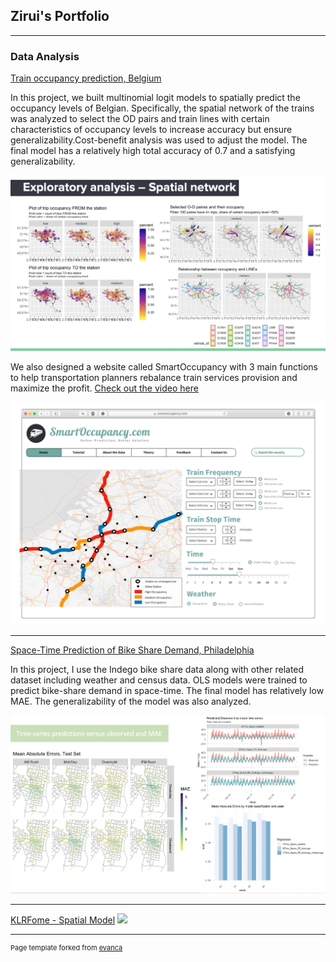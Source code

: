 ## Zirui's Portfolio
---

### Data Analysis 

[Train occupancy prediction, Belgium](/content/occupancy_prediction.html)

In this project, we built multinomial logit models to spatially predict the occupancy levels of Belgian. Specifically, the spatial network of the trains was analyzed to select the OD pairs and train lines with certain characteristics of occupancy levels to increase accuracy but ensure generalizability.Cost-benefit analysis was used to adjust the model. 
The final model has a relatively high total accuracy of 0.7 and a satisfying generalizability.

<img src="images/EA-spatial network.png?raw=true"/>

We also designed a website called SmartOccupancy with 3 main functions to help transportation planners rebalance train services provision and maximize the profit. <a href="https://www.youtube.com/watch?v=i8b7DR42uhw">Check out the video here</a>

<img src="images/trainoccupancy.png?raw=true"/>

---
[Space-Time Prediction of Bike Share Demand, Philadelphia](/content/Zirui_Chen_Bikeshare_Predict.html)

In this project, I use the Indego bike share data along with other related dataset including weather and census data. OLS models were trained to predict bike-share demand in space-time.
The final model has relatively low MAE. The generalizability of the model was also analyzed.

<img src="images/bikeshare.png?raw=true"/>

---
[KLRFome - Spatial Model](https://github.com/mrecos/klrfome)
<img src="images/dummy_thumbnail.jpg?raw=true"/>

---

<p style="font-size:11px">Page template forked from <a href="https://github.com/evanca/quick-portfolio">evanca</a></p>
<!-- Remove above link if you don't want to attibute -->
